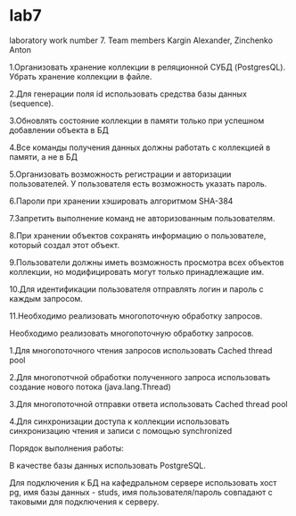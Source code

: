 # lab7
laboratory work number 7. Team members Kargin Alexander, Zinchenko Anton

1.Организовать хранение коллекции в реляционной СУБД (PostgresQL). Убрать хранение коллекции в файле.

2.Для генерации поля id использовать средства базы данных (sequence).

3.Обновлять состояние коллекции в памяти только при успешном добавлении объекта в БД

4.Все команды получения данных должны работать с коллекцией в памяти, а не в БД

5.Организовать возможность регистрации и авторизации пользователей. У пользователя есть возможность указать пароль.

6.Пароли при хранении хэшировать алгоритмом SHA-384

7.Запретить выполнение команд не авторизованным пользователям.

8.При хранении объектов сохранять информацию о пользователе, который создал этот объект.

9.Пользователи должны иметь возможность просмотра всех объектов коллекции, но модифицировать могут только принадлежащие им.

10.Для идентификации пользователя отправлять логин и пароль с каждым запросом.

11.Необходимо реализовать многопоточную обработку запросов.

Необходимо реализовать многопоточную обработку запросов.

1.Для многопоточного чтения запросов использовать Cached thread pool

2.Для многопотчной обработки полученного запроса использовать создание нового потока (java.lang.Thread)

3.Для многопоточной отправки ответа использовать Cached thread pool

4.Для синхронизации доступа к коллекции использовать синхронизацию чтения и записи с помощью synchronized

Порядок выполнения работы:

В качестве базы данных использовать PostgreSQL.

Для подключения к БД на кафедральном сервере использовать хост pg, имя базы данных - studs, имя пользователя/пароль совпадают с таковыми для подключения к серверу.
